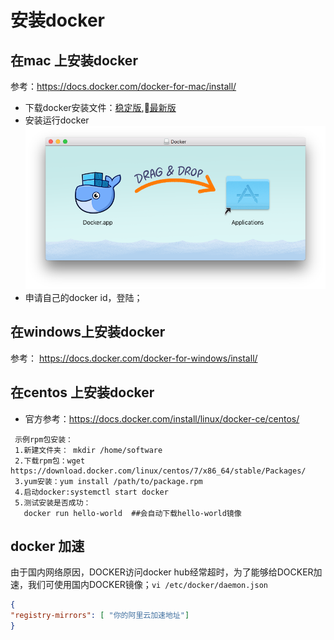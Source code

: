# 安装docker

## 在mac 上安装docker
参考：https://docs.docker.com/docker-for-mac/install/

* 下载docker安装文件：[稳定版](https://download.docker.com/mac/stable/Docker.dmg),[最新版](https://download.docker.com/mac/edge/Docker.dmg)
* 安装运行docker
![](./assets/2018-02-17-08-57-08.png)
* 申请自己的docker id，登陆；

## 在windows上安装docker
参考： https://docs.docker.com/docker-for-windows/install/

## 在centos 上安装docker

* 官方参考：https://docs.docker.com/install/linux/docker-ce/centos/
```
 示例rpm包安装：
 1.新建文件夹： mkdir /home/software
 2.下载rpm包：wget https://download.docker.com/linux/centos/7/x86_64/stable/Packages/ 
 3.yum安装：yum install /path/to/package.rpm
 4.启动docker:systemctl start docker
 5.测试安装是否成功： 
   docker run hello-world  ##会自动下载hello-world镜像
```

## docker 加速

由于国内网络原因，DOCKER访问docker hub经常超时，为了能够给DOCKER加速，我们可使用国内DOCKER镜像；``vi /etc/docker/daemon.json ``

```json
{
"registry-mirrors": [ "你的阿里云加速地址"]
}
```